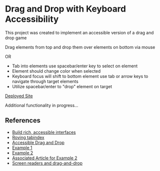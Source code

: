 # Drag and Drop with Keyboard Accessibility

This project was created to implement an accessible version of a drag and drop game

Drag elements from top and drop them over elements on bottom via mouse

OR

- Tab into elements use spacebar/enter key to select on element 
- Element should change color when selected
- Keyboard focus will shift to bottom element use tab or arrow keys to navigate through target elements
- Utilize spacebar/enter to "drop" element on target

[Deployed Site](https://stephnitis.github.io/drag-drop-accessibility/)

Additional functionality in progress...

## References

- [Build rich, accessible interfaces](https://blog.logrocket.com/build-rich-accessible-javascript-interfaces/)
- [Roving tabindex](https://www.youtube.com/watch?v=uCIC2LNt0bk)
- [Accessible Drag and Drop](https://www.barrierbreak.com/can-drag-and-drop-be-made-accessible-yes-it-can-be-in-different-ways/)
- [Example 1](https://salesforce-ux.github.io/dnd-a11y-patterns/#/?_k=yqtddb)
- [Example 2](https://dev.opera.com/articles/accessible-drag-and-drop/example.html)
- [Associated Article for Example 2](https://dev.opera.com/articles/accessible-drag-and-drop/)
- [Screen readers and drag-and-drop](https://www.darins.page/articles/screen-readers-drag-drop-1)